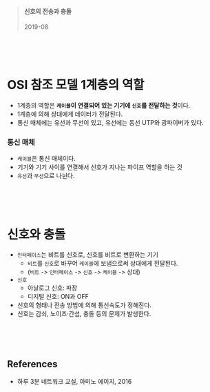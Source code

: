 > #### 신호의 전송과 충돌
> 2019-08

<br><br><br>


# OSI 참조 모델 1계층의 역할

* 1계층의 역할은 **`케이블`이 연결되어 있는 기기에 `신호`를 전달하는 것**이다.
* 1계층에 의해 상대에게 데이터가 전달된다.
* 통신 매체에는 유선과 무선이 있고, 유선에는 동선 UTP와 광파이버가 있다.

### 통신 매체
* `케이블`은 통신 매체이다.
* 기기와 기기 사이를 연결해서 신호가 지나는 파이프 역할을 하는 것
* `유선`과 `무선`으로 나뉜다.

<br><br><br>



# 신호와 충돌

* `인터페이스`는 비트를 신호로, 신호를 비트로 변환하는 기기
  - `비트`를 `신호`로 바꾸어 `케이블`에 보냄으로써 상대에게 전달된다.
  - (`비트` -> `인터페이스` -> `신호` -> `케이블` -> 상대)
* `신호`
  - 아날로그 신호: 파장
  - 디지털 신호: ON과 OFF
* 신호의 형태나 전송 방법에 의해 통신속도가 정해진다.
* 신호는 감쇠, 노이즈·간섭, 충돌 등의 문제가 발생한다.

<br><br><br>


## References
* 하루 3분 네트워크 교실, 아미노 에이지, 2016

